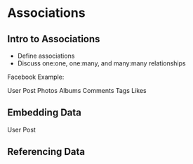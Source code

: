 # Associations

## Intro to Associations

* Define associations
* Discuss one:one, one:many, and many:many relationships

Facebook Example:

User
Post
Photos
Albums
Comments
Tags
Likes

## Embedding Data

User
Post

## Referencing Data

